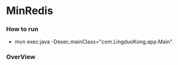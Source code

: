 # MinRedis

### How to run

* mvn exec:java -Dexec.mainClass="com.LingduoKong.app.Main"

### OverView




